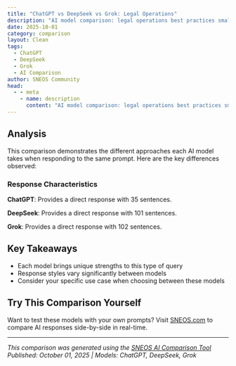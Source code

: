 ```yaml
---
title: "ChatGPT vs DeepSeek vs Grok: Legal Operations"
description: "AI model comparison: legal operations best practices small firms..."
date: 2025-10-01
category: comparison
layout: Clean
tags:
  - ChatGPT
  - DeepSeek
  - Grok
  - AI Comparison
author: SNEOS Community
head:
  - - meta
    - name: description
      content: "AI model comparison: legal operations best practices small firms..."
---
```


<ChatComparison
  title="ChatGPT vs DeepSeek vs Grok: Legal Operations"
  prompt="legal operations best practices small firms"
  :responses='{
    "ChatGPT": "Certainly! Here are some best practices for legal operations tailored specifically for small law firms:\n\n### 1. **Streamline Administrative Tasks**\n- **Use Practice Management Software:** Implement user-friendly tools like Clio, MyCase, or PracticePanther to manage cases, deadlines, documents, time tracking, and billing efficiently.\n- **Automate Routine Tasks:** Automate document generation, appointment reminders, invoicing, and follow-ups to save time and reduce errors.\n\n### 2. **Financial Management**\n- **Transparent Billing Practices:** Use clear, consistent billing methods and communicate fees upfront with clients.\n- **Regular Budgeting and Expense Tracking:** Monitor costs regularly to manage cash flow better and identify areas to reduce expenses.\n- **Consider Alternative Fee Arrangements:** Offer fixed fees, subscription models, or phased billing to attract and retain clients.\n\n### 3. **Efficient Document Management**\n- **Centralized Document Storage:** Use cloud-based systems like Dropbox, Google Drive, or legal-specific platforms to store, organize, and securely share documents.\n- **Standardized Templates:** Create and maintain standard document templates for common contracts and pleadings to reduce drafting time.\n\n### 4. **Compliance and Risk Management**\n- **Maintain Data Security:** Use encryption, secure passwords, and access controls to safeguard sensitive client information.\n- **Regular Training:** Keep the team updated on legal ethics, confidentiality, and regulatory changes.\n- **Professional Liability Insurance:** Ensure adequate coverage to mitigate risks.\n\n### 5. **Client Communication and Relationship Management**\n- **Use CRM Tools:** Even simple customer relationship management (CRM) tools help track client interactions and follow-ups.\n- **Set Expectations Clearly:** Define scope, timelines, and costs upfront to avoid misunderstandings.\n- **Solicit Feedback:** Regularly gather client feedback to improve services.\n\n### 6. **Leverage Technology for Collaboration**\n- **Virtual Meetings:** Use Zoom, Microsoft Teams, or similar platforms for client consultations and team meetings.\n- **Collaboration Tools:** Use tools like Slack or Microsoft Teams for internal communication.\n\n### 7. **Outsource Non-Core Functions**\n- **Consider Virtual Assistants or Freelancers:** Delegate tasks such as bookkeeping, transcription, or specialized research.\n- **Use Legal Process Outsourcing:** For document review, discovery, or other time-consuming tasks to reduce costs.\n\n### 8. **Develop a Strong Onboarding Process**\n- Ensure new clients and staff understand policies, procedures, and tools used within the firm.\n\n### 9. **Continuous Improvement**\n- **Track Metrics:** Collect data on case outcomes, billing efficiency, client satisfaction, etc., to identify improvement opportunities.\n- **Professional Development:** Encourage and support ongoing training and certification for all team members.\n\n### 10. **Focus on Culture and Well-being**\n- Foster a positive work environment to retain talent and improve productivity.\n\n---\n\n**Summary:** For small law firms, emphasizing practical technology adoption, efficient process management, clear communication, and financial discipline are key legal operations best practices. This approach helps maximize resources, reduce overhead, and deliver better client service.",
    "DeepSeek": "Of course. Legal operations for small firms is about being smart, lean, and strategic. You don\u0027t need a massive budget or a dedicated \u0022Legal Ops\u0022 team; you need to implement systems that save time, reduce costs, and improve client service.\n\nHere is a comprehensive guide to legal operations best practices tailored for small firms.\n\n### Core Philosophy for Small Firms\n**Focus on ROI, Not Fads.** Every tool and process should directly address a pain point: saving time, preventing errors, or getting you paid faster. Start small, master one system, then add another.\n\n---\n\n### 1. Technology \u0026 Tools: Work Smarter, Not Harder\nThis is your biggest leverage point. Avoid \u0022tool sprawl\u0022\u2014using too many disconnected apps.\n\n**Essential Tech Stack for a Small Firm:**\n\n*   **Practice Management Software (The Command Center):**\n    *   **Why:** This is non-negotiable. It integrates your contacts, matters, calendar, documents, timekeeping, and billing into one system.\n    *   **Best Practices:**\n        *   **Choose one and commit:** Popular options for small firms include **Clio, PracticePanther, and MyCase**. Most offer free trials.\n        *   **Centralize everything:** Every client, matter, and email should be in the system. Stop using standalone spreadsheets and sticky notes.\n        *   **Use time-tracking features:** Track *all* your time, everywhere (phone, email, research) via desktop timers, mobile apps, and email integrations.\n\n*   **Document Management System (DMS):**\n    *   **Why:** To end the chaos of \u0022Document Final FINAL v2.docx\u0022 scattered across desktops and USB drives.\n    *   **Best Practices:**\n        *   **You may not need a separate DMS:** Your practice management software often has a good built-in DMS.\n        *   **Use a consistent folder structure:** Create a standard matter template (e.g., Client Intake, Pleadings, Correspondence, Research, Bills).\n        *   **Cloud-based is key:** Use SharePoint, Google Drive, or the cloud storage integrated with your practice manager. This enables secure remote access and automatic backups.\n\n*   **Financial Management \u0026 Billing:**\n    *   **Why:** To improve cash flow and get a clear picture of your firm\u0027s financial health.\n    *   **Best Practices:**\n        *   **Automate invoicing:** Send invoices regularly (e.g., on the 1st of every month) directly from your practice management software.\n        *   **Offer easy payment options:** Integrate with a payment processor like LawPay to accept credit cards and e-checks. Include a \u0022Pay Now\u0022 button on your invoices.\n        *   **Track KPIs:** Regularly review a few key metrics: **Accounts Receivable Aging, Realization Rate** (billable hours worked vs. billed), and **Collection Rate** (billed vs. collected).\n\n*   **Communication \u0026 Collaboration:**\n    *   **Why:** To present a professional, unified front to clients and streamline internal communication.\n    *   **Best Practices:**\n        *   **Use a professional email domain:** \u0060yourname@firmname.com\u0060, not \u0060firmname@gmail.com\u0060.\n        *   **Adopt a secure client portal:** This is often part of your practice management software. Use it to share documents and messages securely, reducing unencrypted email.\n        *   **Establish communication protocols:** Set expectations with clients on response times and preferred methods of communication (e.g., \u0022Urgent issues by phone, all else by portal\u0022).\n\n### 2. Process \u0026 Workflow: Create Consistency\nStandardized processes reduce errors, train new staff faster, and ensure clients get a consistent experience.\n\n*   **Client Intake \u0026 Onboarding:**\n    *   **Best Practices:**\n        *   **Create a checklist:** A standardized list for every new client (Conflict Check, Engagement Letter Sent/Signed, Client Info Sheet Completed, Initial Retainer Received).\n        *   **Automate conflict checks:** Use your practice management software to run conflicts by name.\n        *   **Use digital engagement letters:** Tools like DocuSign or HelloSign make signing fast and secure.\n        *   **Collect the retainer upfront.** This is a crucial cash flow and risk management practice.\n\n*   **Matter Management:**\n    *   **Best Practices:**\n        *   **Develop matter plans/checklists:** Create reusable templates for different case types (e.g., a litigation matter plan with key deadlines, discovery checklist, or a corporate formation checklist).\n        *   **Automate deadline tracking:** Use your practice management software\u0027s calendar rules (e.g., \u0022Answer due 21 days from service\u0022) to avoid missing critical dates.\n\n*   **Knowledge Management (KM):**\n    *   **Why:** Stop reinventing the wheel. Capture your firm\u0027s institutional knowledge.\n    *   **Best Practices:**\n        *   **Create a \u0022Model Documents\u0022 folder:** Store clean copies of your best pleadings, contracts, letters, and discovery responses.\n        *   **Build a clause library:** For transactional practices, keep a collection of commonly used (and vetted) clauses for contracts.\n        *   **Use matter post-mortems:** After a case closes, spend 15 minutes noting what worked, what didn\u0027t, and what you\u0027d do differently next time.\n\n### 3. Financial \u0026 Business Intelligence: Know Your Numbers\nYou are a business. You must understand your financial data to make informed decisions.\n\n*   **Pricing \u0026 Billing:**\n    *   **Best Practices:**\n        *   **Consider alternative fee arrangements (AFAs):** For appropriate matters, offer flat fees, subscription plans, or packaged services. This can make your services more predictable and attractive to clients.\n        *   **Bill frequently:** Don\u0027t let bills pile up. Monthly billing keeps cash flowing and reduces sticker shock for clients.\n        *   **Review your rates annually:** Are your hourly rates competitive? Are your flat fees profitable?\n\n*   **Reporting:**\n    *   **Best Practices:**\n        *   **Run a monthly profit \u0026 loss (P\u0026L) statement.**\n        *   **Track your top 5 KPIs:** For small firms, focus on: **1) Revenue**, **2) Accounts Receivable**, **3) Realization Rate**, **4) New Matters Opened**, and **5) Client Satisfaction**.\n\n### 4. Strategic Planning: Work *On* Your Firm\nCarve out time to think about the future, not just the day\u0027s emergencies.\n\n*   **Set Annual Goals:**\n    *   **Best Practices:**\n        *   Set 3-5 clear, measurable goals for the year (e.g., \u0022Increase revenue by 15%,\u0022 \u0022Launch a new practice area,\u0022 \u0022Improve net promoter score by 10 points\u0022).\n        *   Review these goals quarterly.\n\n*   **Marketing \u0026 Business Development:**\n    *   **Best Practices:**\n        *   **Specialize and articulate your value:** What makes your firm different? \u0022We help small business owners with contracts\u0022 is okay. \u0022We are the HR legal partner for tech startups in [Your City]\u0022 is better.\n        *   **Leverage your network:** Your best source of new work is existing happy clients and professional contacts. Systematically keep in touch.\n        *   **Have a simple, mobile-friendly website.** It\u0027s your digital front door.\n\n### Implementation Roadmap: Where to Start\n\nDon\u0027t try to do everything at once. Follow this phased approach:\n\n1.  **Phase 1: Foundation (Months 1-3)**\n    *   **Action:** Select and implement a **Practice Management System**. This is your #1 priority.\n    *   **Goal:** Get all new clients and matters into the system. Start tracking time electronically.\n\n2.  **Phase 2: Efficiency (Months 4-6)**\n    *   **Action:** **Standardize your core processes.** Create your client intake checklist, matter templates, and model documents library.\n    *   **Goal:** Reduce the mental load of \u0022how\u0022 to do repetitive tasks.\n\n3.  **Phase 3: Optimization (Months 7-12)**\n    *   **Action:** **Tighten your financial controls.** Implement automated billing with online payments. Start reviewing your monthly KPIs.\n    *   **Goal:** Improve cash flow and gain insight into firm profitability.\n\nBy adopting these best practices, a small firm can punch far above its weight, delivering high-quality legal services efficiently and building a sustainable, profitable business.",
    "Grok": "Legal operations (Legal Ops) refers to the management and optimization of processes, technology, and resources within a legal department or law firm to improve efficiency, reduce costs, and enhance service delivery. For small law firms, implementing legal operations best practices can be a game-changer despite limited resources. Below are some tailored best practices for small firms to streamline operations and maximize impact:\n\n---\n\n### 1. **Develop a Clear Strategy and Prioritize Goals**\n   - **Why it matters**: Small firms often operate with constrained budgets and staff, so aligning legal operations with the firm\u0027s business objectives ensures resources are used effectively.\n   - **Best Practices**:\n     - Define short-term and long-term goals for legal operations (e.g., reducing overhead, improving client response times, or automating billing).\n     - Focus on high-impact, low-cost initiatives first, such as process standardization or affordable technology adoption.\n     - Regularly assess and adjust strategies based on client feedback and firm performance metrics.\n\n---\n\n### 2. **Leverage Affordable Technology**\n   - **Why it matters**: Technology can automate repetitive tasks, improve accuracy, and save time, even for small firms with limited budgets.\n   - **Best Practices**:\n     - Invest in cloud-based practice management software (e.g., Clio, MyCase, or PracticePanther) for case tracking, billing, and client communication.\n     - Use free or low-cost tools for document management (e.g., Google Drive, Dropbox) and collaboration (e.g., Slack, Microsoft Teams).\n     - Implement e-signature tools (e.g., DocuSign, HelloSign) to streamline client agreements and reduce paperwork.\n     - Explore AI-powered tools for legal research (e.g., ROSS Intelligence) or contract review to save time on routine tasks.\n     - Ensure cybersecurity measures are in place, such as encryption and secure file storage, to protect client data.\n\n---\n\n### 3. **Standardize Processes and Workflows**\n   - **Why it matters**: Consistent processes reduce errors, improve efficiency, and make it easier to onboard new staff or scale operations.\n   - **Best Practices**:\n     - Create templates for common documents (e.g., contracts, pleadings, client intake forms) to save time and ensure uniformity.\n     - Develop checklists for recurring tasks like client onboarding, case management, or billing to ensure nothing is overlooked.\n     - Document standard operating procedures (SOPs) for key functions, even if the team is small, to maintain consistency.\n     - Automate routine workflows (e.g., client reminders, invoice generation) using practice management tools.\n\n---\n\n### 4. **Optimize Financial Management**\n   - **Why it matters**: Small firms must manage cash flow carefully, and efficient billing and budgeting practices can prevent financial strain.\n   - **Best Practices**:\n     - Use time-tracking and billing software to accurately capture billable hours and reduce disputes with clients.\n     - Implement transparent pricing models (e.g., flat fees, subscription models) to build trust and predictability for clients.\n     - Monitor key financial metrics like realization rates (hours billed vs. hours worked) and collection rates (amount billed vs. amount collected).\n     - Regularly review vendor contracts and software subscriptions to eliminate unnecessary expenses.\n     - Maintain trust accounts and comply with ethical billing practices to avoid regulatory issues.\n\n---\n\n### 5. **Focus on Client Experience**\n   - **Why it matters**: Client satisfaction drives referrals and repeat business, which are critical for small firms with limited marketing budgets.\n   - **Best Practices**:\n     - Implement a client intake process that is quick and user-friendly (e.g., online forms, clear communication of expectations).\n     - Use client portals (often built into practice management software) to provide real-time updates on case progress and billing.\n     - Solicit feedback after cases are closed to identify areas for improvement and strengthen client relationships.\n     - Communicate proactively to manage expectations and avoid misunderstandings.\n\n---\n\n### 6. **Build a Scalable Team Structure**\n   - **Why it matters**: Small firms often rely on a lean team, so roles and responsibilities must be clear to avoid bottlenecks.\n   - **Best Practices**:\n     - Cross-train staff to handle multiple roles, ensuring coverage during absences or peak workloads.\n     - Outsource non-core activities (e.g., bookkeeping, IT support, or marketing) to freelancers or specialized providers to save time and money.\n     - Hire virtual assistants or paralegals for administrative tasks, freeing up attorneys for billable work.\n     - Foster a culture of accountability by setting clear performance metrics and conducting regular check-ins.\n\n---\n\n### 7. **Measure Performance with Key Metrics**\n   - **Why it matters**: Data-driven decisions help small firms allocate resources effectively and identify areas for improvement.\n   - **Best Practices**:\n     - Track metrics like billable hours per attorney, average case resolution time, and client acquisition costs.\n     - Monitor client satisfaction through surveys or Net Promoter Scores (NPS).\n     - Use dashboards in practice management tools to visualize performance trends and make informed decisions.\n     - Review metrics monthly or quarterly to adjust operations as needed.\n\n---\n\n### 8. **Stay Compliant and Manage Risk**\n   - **Why it matters**: Small firms can face significant penalties for non-compliance, and risk management protects both the firm and its clients.\n   - **Best Practices**:\n     - Stay updated on state and federal regulations affecting your practice area and jurisdiction.\n     - Implement a conflict-of-interest checking system during client intake to avoid ethical violations.\n     - Maintain malpractice insurance to protect against potential claims.\n     - Regularly back up data and have a disaster recovery plan in place to mitigate risks from data breaches or natural disasters.\n\n---\n\n### 9. **Invest in Continuous Learning and Training**\n   - **Why it matters**: Keeping skills and knowledge up-to-date ensures the firm remains competitive and compliant with evolving laws and technologies.\n   - **Best Practices**:\n     - Allocate time and budget for continuing legal education (CLE) for attorneys and staff.\n     - Train team members on new software tools to maximize their value.\n     - Stay informed about legal ops trends through industry groups like the Corporate Legal Operations Consortium (CLOC) or local bar associations.\n     - Encourage knowledge-sharing within the team to spread best practices.\n\n---\n\n### 10. **Network and Collaborate for Growth**\n   - **Why it matters**: Small firms can amplify their capabilities by building partnerships and tapping into external resources.\n   - **Best Practices**:\n     - Join local or regional bar associations for networking, referrals, and access to shared resources.\n     - Collaborate with other small firms to co-counsel on larger cases or share overhead costs for tools and subscriptions.\n     - Build relationships with legal tech providers for discounts or tailored solutions for small firms.\n     - Engage with clients and the community through events or pro bono work to enhance visibility and reputation.\n\n---\n\n### Challenges for Small Firms and How to Address Them\n- **Limited Budget**: Focus on low-cost or free tools and prioritize investments with the highest ROI (e.g., practice management software over expensive marketing campaigns).\n- **Time Constraints**: Start with small, manageable projects (e.g., automating one process at a time) and gradually scale up.\n- **Resistance to Change**: Educate staff on the benefits of new tools or processes and involve them in decision-making to gain buy-in.\n\n---\n\n### Key Takeaways\nSmall law firms can achieve significant operational improvements by adopting a strategic, technology-driven, and client-focused approach to legal operations. Start small by identifying pain points (e.g., inefficient billing or poor client communication), implement affordable solutions, and measure outcomes to refine processes over time. Building a culture of efficiency and adaptability will position the firm for sustainable growth and client satisfaction.\n\nIf you\u2019re looking for specific tools, templates, or further guidance on a particular area (e.g., budgeting for tech or process mapping), let me know!"
  }'
  published-date="21:44"
/>

## Analysis

This comparison demonstrates the different approaches each AI model takes when responding to the same prompt. Here are the key differences observed:

### Response Characteristics

**ChatGPT**: Provides a direct response with 35 sentences. 

**DeepSeek**: Provides a direct response with 101 sentences. 

**Grok**: Provides a direct response with 102 sentences. 

## Key Takeaways

- Each model brings unique strengths to this type of query
- Response styles vary significantly between models
- Consider your specific use case when choosing between these models

## Try This Comparison Yourself

Want to test these models with your own prompts? Visit [SNEOS.com](https://sneos.com) to compare AI responses side-by-side in real-time.

---

*This comparison was generated using the [SNEOS AI Comparison Tool](https://sneos.com)*
*Published: October 01, 2025 | Models: ChatGPT, DeepSeek, Grok*
